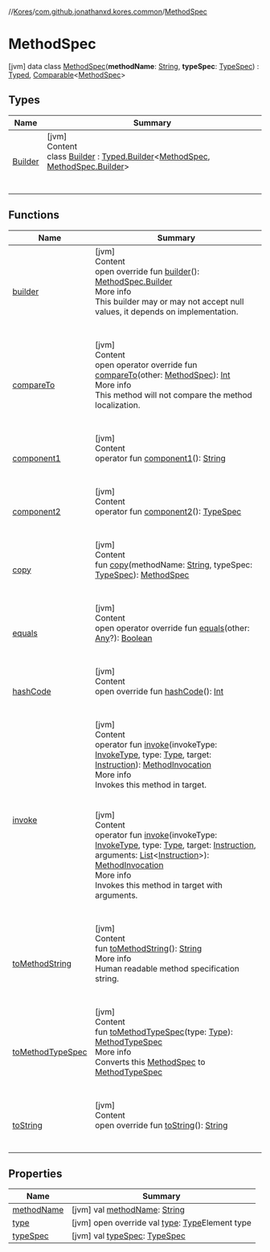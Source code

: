 //[Kores](../../index.md)/[com.github.jonathanxd.kores.common](../index.md)/[MethodSpec](index.md)



# MethodSpec  
 [jvm] data class [MethodSpec](index.md)(**methodName**: [String](https://kotlinlang.org/api/latest/jvm/stdlib/kotlin/-string/index.html), **typeSpec**: [TypeSpec](../../com.github.jonathanxd.kores.base/-type-spec/index.md)) : [Typed](../../com.github.jonathanxd.kores.base/-typed/index.md), [Comparable](https://kotlinlang.org/api/latest/jvm/stdlib/kotlin/-comparable/index.html)<[MethodSpec](index.md)>    


## Types  
  
|  Name|  Summary| 
|---|---|
| <a name="com.github.jonathanxd.kores.common/MethodSpec.Builder///PointingToDeclaration/"></a>[Builder](-builder/index.md)| <a name="com.github.jonathanxd.kores.common/MethodSpec.Builder///PointingToDeclaration/"></a>[jvm]  <br>Content  <br>class [Builder](-builder/index.md) : [Typed.Builder](../../com.github.jonathanxd.kores.base/-typed/-builder/index.md)<[MethodSpec](index.md), [MethodSpec.Builder](-builder/index.md)>   <br><br><br>


## Functions  
  
|  Name|  Summary| 
|---|---|
| <a name="com.github.jonathanxd.kores.common/MethodSpec/builder/#/PointingToDeclaration/"></a>[builder](builder.md)| <a name="com.github.jonathanxd.kores.common/MethodSpec/builder/#/PointingToDeclaration/"></a>[jvm]  <br>Content  <br>open override fun [builder](builder.md)(): [MethodSpec.Builder](-builder/index.md)  <br>More info  <br>This builder may or may not accept null values, it depends on implementation.  <br><br><br>
| <a name="com.github.jonathanxd.kores.common/MethodSpec/compareTo/#com.github.jonathanxd.kores.common.MethodSpec/PointingToDeclaration/"></a>[compareTo](compare-to.md)| <a name="com.github.jonathanxd.kores.common/MethodSpec/compareTo/#com.github.jonathanxd.kores.common.MethodSpec/PointingToDeclaration/"></a>[jvm]  <br>Content  <br>open operator override fun [compareTo](compare-to.md)(other: [MethodSpec](index.md)): [Int](https://kotlinlang.org/api/latest/jvm/stdlib/kotlin/-int/index.html)  <br>More info  <br>This method will not compare the method localization.  <br><br><br>
| <a name="com.github.jonathanxd.kores.common/MethodSpec/component1/#/PointingToDeclaration/"></a>[component1](component1.md)| <a name="com.github.jonathanxd.kores.common/MethodSpec/component1/#/PointingToDeclaration/"></a>[jvm]  <br>Content  <br>operator fun [component1](component1.md)(): [String](https://kotlinlang.org/api/latest/jvm/stdlib/kotlin/-string/index.html)  <br><br><br>
| <a name="com.github.jonathanxd.kores.common/MethodSpec/component2/#/PointingToDeclaration/"></a>[component2](component2.md)| <a name="com.github.jonathanxd.kores.common/MethodSpec/component2/#/PointingToDeclaration/"></a>[jvm]  <br>Content  <br>operator fun [component2](component2.md)(): [TypeSpec](../../com.github.jonathanxd.kores.base/-type-spec/index.md)  <br><br><br>
| <a name="com.github.jonathanxd.kores.common/MethodSpec/copy/#kotlin.String#com.github.jonathanxd.kores.base.TypeSpec/PointingToDeclaration/"></a>[copy](copy.md)| <a name="com.github.jonathanxd.kores.common/MethodSpec/copy/#kotlin.String#com.github.jonathanxd.kores.base.TypeSpec/PointingToDeclaration/"></a>[jvm]  <br>Content  <br>fun [copy](copy.md)(methodName: [String](https://kotlinlang.org/api/latest/jvm/stdlib/kotlin/-string/index.html), typeSpec: [TypeSpec](../../com.github.jonathanxd.kores.base/-type-spec/index.md)): [MethodSpec](index.md)  <br><br><br>
| <a name="kotlin/Any/equals/#kotlin.Any?/PointingToDeclaration/"></a>[equals](../../com.github.jonathanxd.kores.util/-simple-resolver/index.md#%5Bkotlin%2FAny%2Fequals%2F%23kotlin.Any%3F%2FPointingToDeclaration%2F%5D%2FFunctions%2F-427383591)| <a name="kotlin/Any/equals/#kotlin.Any?/PointingToDeclaration/"></a>[jvm]  <br>Content  <br>open operator override fun [equals](../../com.github.jonathanxd.kores.util/-simple-resolver/index.md#%5Bkotlin%2FAny%2Fequals%2F%23kotlin.Any%3F%2FPointingToDeclaration%2F%5D%2FFunctions%2F-427383591)(other: [Any](https://kotlinlang.org/api/latest/jvm/stdlib/kotlin/-any/index.html)?): [Boolean](https://kotlinlang.org/api/latest/jvm/stdlib/kotlin/-boolean/index.html)  <br><br><br>
| <a name="kotlin/Any/hashCode/#/PointingToDeclaration/"></a>[hashCode](../../com.github.jonathanxd.kores.util/-simple-resolver/index.md#%5Bkotlin%2FAny%2FhashCode%2F%23%2FPointingToDeclaration%2F%5D%2FFunctions%2F-427383591)| <a name="kotlin/Any/hashCode/#/PointingToDeclaration/"></a>[jvm]  <br>Content  <br>open override fun [hashCode](../../com.github.jonathanxd.kores.util/-simple-resolver/index.md#%5Bkotlin%2FAny%2FhashCode%2F%23%2FPointingToDeclaration%2F%5D%2FFunctions%2F-427383591)(): [Int](https://kotlinlang.org/api/latest/jvm/stdlib/kotlin/-int/index.html)  <br><br><br>
| <a name="com.github.jonathanxd.kores.common/MethodSpec/invoke/#com.github.jonathanxd.kores.base.InvokeType#java.lang.reflect.Type#com.github.jonathanxd.kores.Instruction/PointingToDeclaration/"></a>[invoke](invoke.md)| <a name="com.github.jonathanxd.kores.common/MethodSpec/invoke/#com.github.jonathanxd.kores.base.InvokeType#java.lang.reflect.Type#com.github.jonathanxd.kores.Instruction/PointingToDeclaration/"></a>[jvm]  <br>Content  <br>operator fun [invoke](invoke.md)(invokeType: [InvokeType](../../com.github.jonathanxd.kores.base/-invoke-type/index.md), type: [Type](https://docs.oracle.com/javase/8/docs/api/java/lang/reflect/Type.html), target: [Instruction](../../com.github.jonathanxd.kores/-instruction/index.md)): [MethodInvocation](../../com.github.jonathanxd.kores.base/-method-invocation/index.md)  <br>More info  <br>Invokes this method in target.  <br><br><br>[jvm]  <br>Content  <br>operator fun [invoke](invoke.md)(invokeType: [InvokeType](../../com.github.jonathanxd.kores.base/-invoke-type/index.md), type: [Type](https://docs.oracle.com/javase/8/docs/api/java/lang/reflect/Type.html), target: [Instruction](../../com.github.jonathanxd.kores/-instruction/index.md), arguments: [List](https://kotlinlang.org/api/latest/jvm/stdlib/kotlin.collections/-list/index.html)<[Instruction](../../com.github.jonathanxd.kores/-instruction/index.md)>): [MethodInvocation](../../com.github.jonathanxd.kores.base/-method-invocation/index.md)  <br>More info  <br>Invokes this method in target with arguments.  <br><br><br>
| <a name="com.github.jonathanxd.kores.common/MethodSpec/toMethodString/#/PointingToDeclaration/"></a>[toMethodString](to-method-string.md)| <a name="com.github.jonathanxd.kores.common/MethodSpec/toMethodString/#/PointingToDeclaration/"></a>[jvm]  <br>Content  <br>fun [toMethodString](to-method-string.md)(): [String](https://kotlinlang.org/api/latest/jvm/stdlib/kotlin/-string/index.html)  <br>More info  <br>Human readable method specification string.  <br><br><br>
| <a name="com.github.jonathanxd.kores.common/MethodSpec/toMethodTypeSpec/#java.lang.reflect.Type/PointingToDeclaration/"></a>[toMethodTypeSpec](to-method-type-spec.md)| <a name="com.github.jonathanxd.kores.common/MethodSpec/toMethodTypeSpec/#java.lang.reflect.Type/PointingToDeclaration/"></a>[jvm]  <br>Content  <br>fun [toMethodTypeSpec](to-method-type-spec.md)(type: [Type](https://docs.oracle.com/javase/8/docs/api/java/lang/reflect/Type.html)): [MethodTypeSpec](../-method-type-spec/index.md)  <br>More info  <br>Converts this [MethodSpec](index.md) to [MethodTypeSpec](../-method-type-spec/index.md)  <br><br><br>
| <a name="kotlin/Any/toString/#/PointingToDeclaration/"></a>[toString](../../com.github.jonathanxd.kores.util/-simple-resolver/index.md#%5Bkotlin%2FAny%2FtoString%2F%23%2FPointingToDeclaration%2F%5D%2FFunctions%2F-427383591)| <a name="kotlin/Any/toString/#/PointingToDeclaration/"></a>[jvm]  <br>Content  <br>open override fun [toString](../../com.github.jonathanxd.kores.util/-simple-resolver/index.md#%5Bkotlin%2FAny%2FtoString%2F%23%2FPointingToDeclaration%2F%5D%2FFunctions%2F-427383591)(): [String](https://kotlinlang.org/api/latest/jvm/stdlib/kotlin/-string/index.html)  <br><br><br>


## Properties  
  
|  Name|  Summary| 
|---|---|
| <a name="com.github.jonathanxd.kores.common/MethodSpec/methodName/#/PointingToDeclaration/"></a>[methodName](method-name.md)| <a name="com.github.jonathanxd.kores.common/MethodSpec/methodName/#/PointingToDeclaration/"></a> [jvm] val [methodName](method-name.md): [String](https://kotlinlang.org/api/latest/jvm/stdlib/kotlin/-string/index.html)   <br>
| <a name="com.github.jonathanxd.kores.common/MethodSpec/type/#/PointingToDeclaration/"></a>[type](type.md)| <a name="com.github.jonathanxd.kores.common/MethodSpec/type/#/PointingToDeclaration/"></a> [jvm] open override val [type](type.md): [Type](https://docs.oracle.com/javase/8/docs/api/java/lang/reflect/Type.html)Element type   <br>
| <a name="com.github.jonathanxd.kores.common/MethodSpec/typeSpec/#/PointingToDeclaration/"></a>[typeSpec](type-spec.md)| <a name="com.github.jonathanxd.kores.common/MethodSpec/typeSpec/#/PointingToDeclaration/"></a> [jvm] val [typeSpec](type-spec.md): [TypeSpec](../../com.github.jonathanxd.kores.base/-type-spec/index.md)   <br>

